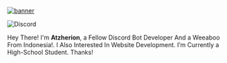 [![banner](https://cdn.discordapp.com/attachments/771622174275797003/798092707175464960/20210111_153411.png?width=922&height=308)](atzhertheforgetten.github.io)

![Discord](https://discord.c99.nl/widget/theme-2/765363887561506837.png)

Hey There! I'm **Atzherion**, a Fellow Discord Bot Developer And a Weeaboo From Indonesia!. I Also Interested In Website Development. I’m Currently a High-School Student. Thanks!

[website]: https://codeSTACKr.com
[course]: http://vsCodeHero.com
[twitter]: https://twitter.com/codeSTACKr
[youtube]: https://youtube.com/codeSTACKr
[instagram]: https://instagram.com/codeSTACKr
[linkedin]: https://linkedin.com/in/codeSTACKr
[webdevplaylist]: https://www.youtube.com/playlist?list=PLkwxH9e_vrAJ0WbEsFA9W3I1W-g_BTsbt
[jsplaylist]: https://www.youtube.com/playlist?list=PLkwxH9e_vrALRJKu7wfXby3MKeflhTu6B
[cssplaylist]: https://www.youtube.com/playlist?list=PLkwxH9e_vrALSdvZuEh6gqQdmDoDIoqz4
[reactplaylist]: https://www.youtube.com/playlist?list=PLkwxH9e_vrAK4TdffpxKY3QGyHCpxFcQ0
